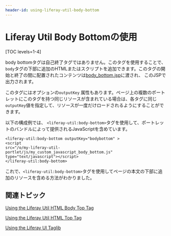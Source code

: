 ```yaml
---
header-id: using-liferay-util-body-bottom
---
```


# Liferay Util Body Bottomの使用

[TOC levels=1-4]

body bottomタグは自己終了タグではありません。このタグを使用することで、`body`タグの下部に追加のHTMLまたはスクリプトを追加できます。このタグの開始と終了の間に配置されたコンテンツは[body_bottom.jsp](https://github.com/liferay/liferay-portal/blob/7.1.x/portal-web/docroot/html/common/themes/body_bottom.jsp#L26-L31)に渡され、 このJSPで出力されます。

このタグにはオプションの`outputKey` 属性もあります。ページ上の複数のポートレットにこのタグを持つ同じリソースが含まれている場合は、各タグに同じ`outputKey`値を指定して、リソースが一度だけロードされるようにすることができます。

以下の構成例では、 `<liferay-util:body-bottom>`タグを使用して、ポートレットのバンドルによって提供されるJavaScriptを含めています。

    <liferay-util:body-bottom outputKey="bodybottom" >
    <script
    src="/o/my-liferay-util-portlet/js/my_custom_javascript_body_bottom.js"
    type="text/javascript"></script>
    </liferay-util:body-bottom>

これで、`<liferay-util:body-bottom>`タグを使用してページの本文の下部に追加のリソースを含める方法がわかりました。

## 関連トピック

[Using the Liferay Util HTML Body Top Tag](/docs/7-1/tutorials/-/knowledge_base/t/using-liferay-util-body-top)

[Using the Liferay Util HTML Top Tag](/docs/7-1/tutorials/-/knowledge_base/t/using-liferay-util-html-top)

[Using the Liferay UI Taglib](/docs/7-1/tutorials/-/knowledge_base/t/using-the-liferay-ui-taglib-in-your-portlets)
